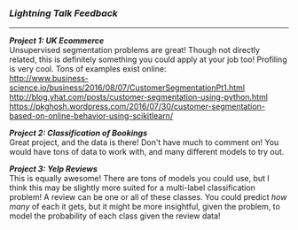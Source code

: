 ### ***Lightning Talk Feedback***

***

***Project 1: UK Ecommerce***  
Unsupervised segmentation problems are great! Though not directly related, this is definitely something you could apply at your job too! Profiling is very cool. Tons of examples exist online:  
http://www.business-science.io/business/2016/08/07/CustomerSegmentationPt1.html
http://blog.yhat.com/posts/customer-segmentation-using-python.html
https://pkghosh.wordpress.com/2016/07/30/customer-segmentation-based-on-online-behavior-using-scikitlearn/


***Project 2: Classification of Bookings***  
Great project, and the data is there! Don't have much to comment on! You would have tons of data to work with, and many different models to try out.



***Project 3: Yelp Reviews***  
This is equally awesome! There are tons of models you could use, but I think this may be slightly more suited for a multi-label classification problem! A review can be one or all of these classes. You could predict *how many* of each it gets, but it might be more insightful, given the problem, to model the probability of each class given the review data!
